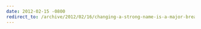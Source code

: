 ```yaml
---
date: 2012-02-15 -0800
redirect_to: /archive/2012/02/16/changing-a-strong-name-is-a-major-breaking-change.aspx/
---
```


